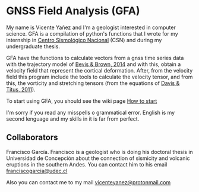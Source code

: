 # GNSS Field Analysis (GFA)

My name is Vicente Yañez and I'm a geologist interested in computer science. GFA is a compilation of python's functions that I wrote for my internship in [Centro Sismológico Nacional](http://www.sismologia.cl/) (CSN) and during my undergraduate thesis.

GFA have the functions to calculate vectors from a gnss time series data with the trajectory model of [Bevis & Brown, 2014](https://link.springer.com/article/10.1007/s00190-013-0685-5) and with this, obtain a velocity field that represent the cortical deformation. After, from the velocity field this program include the tools to calculate the velocity tensor, and from this, the vorticity and stretching tensors (from the equations of [Davis & Titus, 2011](http://www.joshuadavis.us/teaching/2013fcomps/davistitus2011.pdf)).

To start using GFA, you should see the wiki page [How to start](https://github.com/VicenteYanez/GFA/wiki/How-to-start)

I'm sorry if you read any misspells o grammatical error. English is my second lenguage and my skills in it is far from perfect.

## Collaborators
Francisco García. Francisco is a geologist who is doing his doctoral thesis in Universidad de Concepción about the connection of sismicity and volcanic eruptions in the southern Andes. You can contact him to his email franciscogarcia@udec.cl

Also you can contact me to my mail vicenteyanez@protonmail.com
